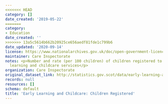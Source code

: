 ```yaml
---
<<<<<<< HEAD
category: []
date_created: '2019-05-22'
=======
category:
- Education
date_created: ''
>>>>>>> 13a5c5614b662b20925ce656aedf81fde1c799b6
date_updated: '2020-09-14'
license: https://www.nationalarchives.gov.uk/doc/open-government-licence/version/3/
maintainer: Care Inspectorate
notes: <p>Number and rate (per 100 children) of children registered to attend early
  learning and childcare services</p>
organization: Care Inspectorate
original_dataset_link: http://statistics.gov.scot/data/early-learning-and-childcare-children-registered
records: null
resources: []
schema: default
title: 'Early Learning and Childcare: Children Registered'
---
```

